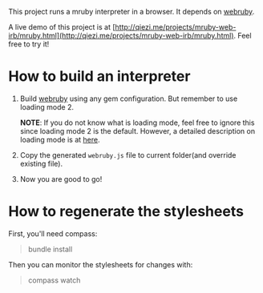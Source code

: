 This project runs a mruby interpreter in a browser. It depends on [webruby](https://github.com/xxuejie/webruby).

A live demo of this project is at [http://qiezi.me/projects/mruby-web-irb/mruby.html](http://qiezi.me/projects/mruby-web-irb/mruby.html). Feel free to try it!

# How to build an interpreter

1. Build [webruby](https://github.com/xxuejie/webruby) using any gem configuration. But remember to use loading mode 2.

	**NOTE**: If you do not know what is loading mode, feel free to ignore this since loading mode 2 is the default. However, a detailed description on loading mode is at [here](https://github.com/xxuejie/webruby/blob/master/rakelib/functions.rb#L3).

2. Copy the generated `webruby.js` file to current folder(and override existing file).

3. Now you are good to go!

# How to regenerate the stylesheets

First, you'll need compass:

  > bundle install

Then you can monitor the stylesheets for changes with:

  > compass watch
